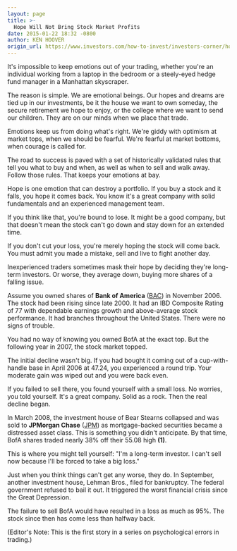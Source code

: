```yaml
---
layout: page
title: >-
  Hope Will Not Bring Stock Market Profits
date: 2015-01-22 18:32 -0800
author: KEN HOOVER
origin_url: https://www.investors.com/how-to-invest/investors-corner/how-to-take-emotions-out-of-the-stock-market/
---
```


It's impossible to keep emotions out of your trading, whether you're an individual working from a laptop in the bedroom or a steely-eyed hedge fund manager in a Manhattan skyscraper.

The reason is simple. We are emotional beings. Our hopes and dreams are tied up in our investments, be it the house we want to own someday, the secure retirement we hope to enjoy, or the college where we want to send our children. They are on our minds when we place that trade.

Emotions keep us from doing what's right. We're giddy with optimism at market tops, when we should be fearful. We're fearful at market bottoms, when courage is called for.

The road to success is paved with a set of historically validated rules that tell you what to buy and when, as well as when to sell and walk away. Follow those rules. That keeps your emotions at bay.

Hope is one emotion that can destroy a portfolio. If you buy a stock and it falls, you hope it comes back. You know it's a great company with solid fundamentals and an experienced management team.

If you think like that, you're bound to lose. It might be a good company, but that doesn't mean the stock can't go down and stay down for an extended time.

If you don't cut your loss, you're merely hoping the stock will come back. You must admit you made a mistake, sell and live to fight another day.

Inexperienced traders sometimes mask their hope by deciding they're long-term investors. Or worse, they average down, buying more shares of a falling issue.

Assume you owned shares of **Bank of America** ([BAC](https://research.investors.com/quote.aspx?symbol=BAC)) in November 2006. The stock had been rising since late 2000. It had an IBD Composite Rating of 77 with dependable earnings growth and above-average stock performance. It had branches throughout the United States. There were no signs of trouble.

You had no way of knowing you owned BofA at the exact top. But the following year in 2007, the stock market topped.

The initial decline wasn't big. If you had bought it coming out of a cup-with-handle base in April 2006 at 47.24, you experienced a round trip. Your moderate gain was wiped out and you were back even.

If you failed to sell there, you found yourself with a small loss. No worries, you told yourself. It's a great company. Solid as a rock. Then the real decline began.

In March 2008, the investment house of Bear Stearns collapsed and was sold to **JPMorgan Chase** ([JPM](https://research.investors.com/quote.aspx?symbol=JPM)) as mortgage-backed securities became a distressed asset class. This is something you didn't anticipate. By that time, BofA shares traded nearly 38% off their 55.08 high **(1)**.

This is where you might tell yourself: "I'm a long-term investor. I can't sell now because I'll be forced to take a big loss."

Just when you think things can't get any worse, they do. In September, another investment house, Lehman Bros., filed for bankruptcy. The federal government refused to bail it out. It triggered the worst financial crisis since the Great Depression.

The failure to sell BofA would have resulted in a loss as much as 95%. The stock since then has come less than halfway back.

(Editor's Note: This is the first story in a series on psychological errors in trading.)
